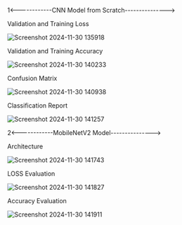 1<------------CNN Model from Scratch--------------->

Validation and Training Loss 

![Screenshot 2024-11-30 135918](https://github.com/user-attachments/assets/2b6d7712-befe-4bf7-ba26-c5f0b3d61810)

Validation and Training Accuracy

![Screenshot 2024-11-30 140233](https://github.com/user-attachments/assets/2314ec67-db8a-4b72-937f-e5c730da28f8)



Confusion Matrix 

![Screenshot 2024-11-30 140938](https://github.com/user-attachments/assets/9057e83e-6ce8-4ad6-b2ca-d7e379e8fcb2)

Classification Report 

![Screenshot 2024-11-30 141257](https://github.com/user-attachments/assets/8926698c-e0da-4fe8-ab19-1d48e4e2e1f6)


2<------------MobileNetV2 Model--------------->

Architecture

![Screenshot 2024-11-30 141743](https://github.com/user-attachments/assets/6b1a697e-d692-4e9e-bef9-c94bb1e6b43f)

LOSS Evaluation

![Screenshot 2024-11-30 141827](https://github.com/user-attachments/assets/275b018f-1633-493c-b673-d4868bd7eaae)


Accuracy Evaluation

![Screenshot 2024-11-30 141911](https://github.com/user-attachments/assets/e901b3f7-8b9b-4236-9c1d-43a9b0f64755)













